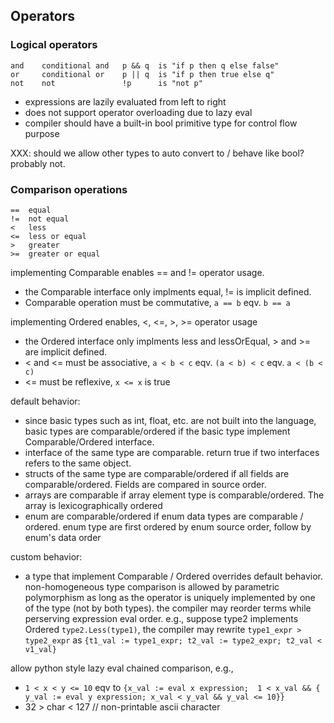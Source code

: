 ## Operators

### Logical operators
```
and    conditional and   p && q  is "if p then q else false"
or     conditional or    p || q  is "if p then true else q"
not    not               !p      is "not p"
```

- expressions are lazily evaluated from left to right
- does not support operator overloading due to lazy eval
- compiler should have a built-in bool primitive type for control flow purpose

XXX: should we allow other types to auto convert to / behave like bool? probably not.

### Comparison operations
```
==  equal
!=  not equal 
<   less
<=  less or equal
>   greater
>=  greater or equal
```

implementing Comparable enables == and != operator usage.
- the Comparable interface only implments equal, != is implicit defined.
- Comparable operation must be commutative, `a == b` eqv. `b == a`

implementing Ordered enables, <, <=, >, >= operator usage
- the Ordered interface only implments less and lessOrEqual, > and >= are implicit defined.
- < and <= must be associative, `a < b < c` eqv. `(a < b) < c` eqv. `a < (b < c)`
- <= must be reflexive, `x <= x` is true

default behavior:
- since basic types such as int, float, etc. are not built into the language, basic types are comparable/ordered if the basic type implement Comparable/Ordered interface.
- interface of the same type are comparable.  return true if two interfaces refers to the same object.
- structs of the same type are comparable/ordered if all fields are comparable/ordered.  Fields are compared in source order.
- arrays are comparable if array element type is comparable/ordered.  The array is lexicographically ordered
- enum are comparable/ordered if enum data types are comparable / ordered.  enum type are first ordered by enum source order, follow by enum's data order

custom behavior:
- a type that implement Comparable / Ordered overrides default behavior.  non-homogeneous type comparison is allowed by parametric polymorphism as long as the operator is uniquely implemented by one of the type (not by both types).  the compiler may reorder terms while perserving expression eval order.  e.g., suppose type2 implements Ordered `type2.Less(type1)`, the compiler may rewrite `type1_expr > type2_expr` as `{t1_val := type1_expr; t2_val := type2_expr; t2_val < v1_val}`

allow python style lazy eval chained comparison, e.g.,
- `1 < x < y <= 10` eqv to `{x_val := eval x expression;  1 < x_val && { y_val := eval y expression; x_val < y_val && y_val <= 10}}`
- 32 > char < 127  // non-printable ascii character
